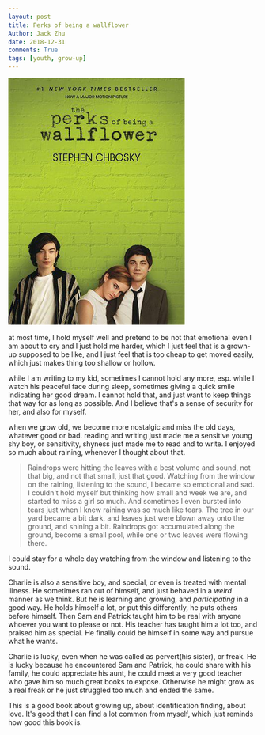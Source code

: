 ```yaml
---
layout: post
title: Perks of being a wallflower
Author: Jack Zhu
date: 2018-12-31
comments: True
tags: [youth, grow-up]
---
```


![wallflower](/images/wallflower.jpg)

at most time, I hold myself well and pretend to be not that emotional
even I am about to cry and I just hold me harder, which I just feel
that is a grown-up supposed to be like, and I just feel that is too cheap to get moved
easily, which just makes thing too shallow or hollow.

while I am writing to my kid, sometimes I cannot hold any more, esp. while I watch
his peaceful face during sleep, sometimes giving a quick smile indicating her good
dream. I cannot hold that, and just want to keep things that way for as long as possible.
And I believe that's a sense of security for her, and also for myself.

when we grow old, we become more nostalgic and miss the old days, whatever good or bad.
reading and writing just made me a sensitive young shy boy, or sensitivity, shyness just made
me to read and to write. I enjoyed so much about raining, whenever I thought about that. 

> Raindrops were hitting the leaves with a best volume and sound, not that big, and not that small, just that good.
> Watching from the window on the raining, listening to the sound, I became so emotional and sad. 
> I couldn't hold myself but thinking how small and week we are, and started to miss a girl so much.
> And sometimes I even bursted into tears just when I knew raining was so much like tears.
> The tree in our yard became a bit dark, and leaves just were blown away onto the ground, and shining a bit.
> Raindrops got accumulated along the ground, become a small pool, while one or two leaves were flowing there.

I could stay for a whole day watching from the window and listening to the sound.

Charlie is also a sensitive boy, and special, or even is treated with mental illness. He sometimes ran out of himself,
and just behaved in a *weird* manner as we think. But he is learning and growing, and *participating* in a good way.
He holds himself a lot, or put this differently, he puts others before himself. Then Sam and Patrick taught him to be real
with anyone whoever you want to please or not. His teacher has taught him a lot too, and praised him as special. He finally
could be himself in some way and pursue what he wants.

Charlie is lucky, even when he was called as pervert(his sister), or freak. He is lucky because he encountered Sam and Patrick,
he could share with his family, he could appreciate his aunt, he could meet a very good teacher who gave him so much great books
to expose. Otherwise he might grow as a real freak or he just struggled too much and ended the same.

This is a good book about growing up, about identification finding, about love. 
It's good that I can find a lot common from myself, which just reminds how good this book is.

